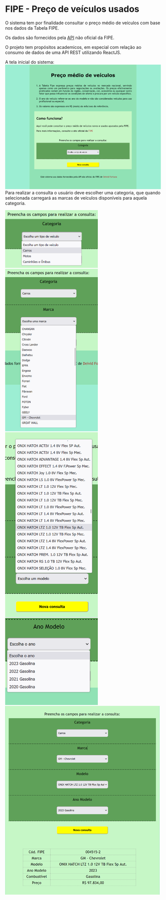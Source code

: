
<h1>FIPE - Preço de veículos usados</h1>

O sistema tem por finalidade consultar o preço médio de veículos com base nos dados da Tabela FIPE. 

Os dados são fornecidos pela <a href="https://github.com/deividfortuna/fipe" target="blank">API</a> não oficial da FIPE.

O projeto tem propósitos academicos, em especial com relação ao consumo de dados de uma API REST utilizando ReactJS.

A tela inicial do sistema:
<img src = "src/img/readme/index0.png" alt="Página inicial" />
Para realizar a consulta o usuário deve escolher uma categoria, que quando selecionada carregará as marcas de veículos disponíveis para aquela categoria.

<img src = "src/img/readme/categoria.png" alt="Categorias" width="300"/>
<br />
<img src = "src/img/readme/marcas.png" alt="Marcas" width="300"/>
<br />
<img src = "src/img/readme/modelo.png" alt="Modelos" width="300" />
<br />
<img src = "src/img/readme/ano.png" alt="Anos" width="300" />
<br />
<img src = "src/img/readme/resultado.png" alt="Resultado da consulta" width=500 />